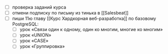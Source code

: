 - [ ] проверка заданий курса
- [ ] отмени подписку по письму из тинька в [[Salesbeat]]
- [ ] пиши 11ю главу [[Курс Хардкорная веб-разработка]] по базовому PostgreSQL:
	- [ ] урок «Связи один к одному, один ко многим, многие ко многим»
	- [ ] урок «UNION»
	- [ ] урок «CASE»
	- [ ] урок «Группировка»
